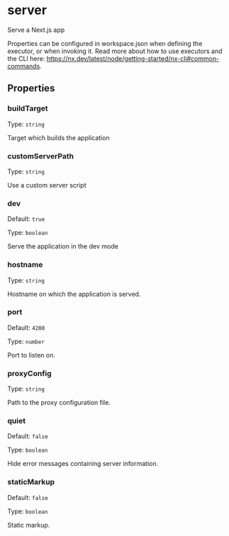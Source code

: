 # server

Serve a Next.js app

Properties can be configured in workspace.json when defining the executor, or when invoking it.
Read more about how to use executors and the CLI here: https://nx.dev/latest/node/getting-started/nx-cli#common-commands.

## Properties

### buildTarget

Type: `string`

Target which builds the application

### customServerPath

Type: `string`

Use a custom server script

### dev

Default: `true`

Type: `boolean`

Serve the application in the dev mode

### hostname

Type: `string`

Hostname on which the application is served.

### port

Default: `4200`

Type: `number`

Port to listen on.

### proxyConfig

Type: `string`

Path to the proxy configuration file.

### quiet

Default: `false`

Type: `boolean`

Hide error messages containing server information.

### staticMarkup

Default: `false`

Type: `boolean`

Static markup.
